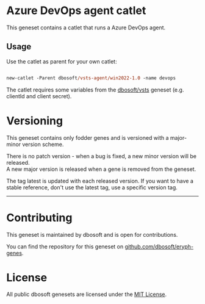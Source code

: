 # Azure DevOps agent catlet

This geneset contains a catlet that runs a Azure DevOps agent. 

## Usage

Use the catlet as parent for your own catlet:

``` ps

new-catlet -Parent dbosoft/vsts-agent/win2022-1.0 -name devops

```

The catlet requires some variables from the [dbosoft/vsts](/b/dbosoft/vsts) geneset (e.g. clientId and client secret). 





# Versioning

This geneset contains only fodder genes and is versioned with a major-minor version scheme.  

There is no patch version - when a bug is fixed, a new minor version will be released.  
A new major version is released when a gene is removed from the geneset. 

The tag latest is updated with each released version. If you want to have a stable reference, don't use the latest tag, use a specific version tag. 

----

# Contributing

This geneset is maintained by dbosoft and is open for contributions.  

You can find the repository for this geneset on [github.com/dbosoft/eryph-genes](https://github.com/dbosoft/eryph-genes).  

  

# License

All public dbosoft genesets are licensed under the [MIT License](https://opensource.org/licenses/MIT).


